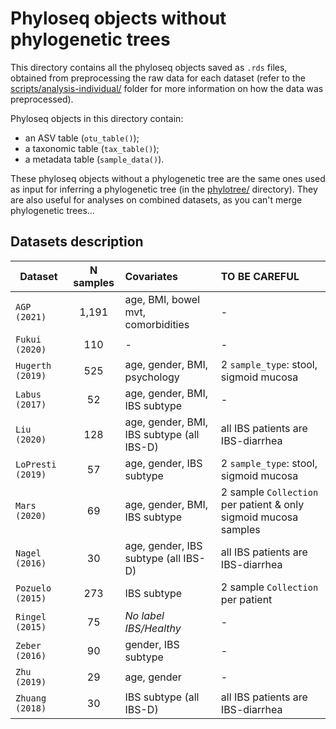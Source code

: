 # Phyloseq objects without phylogenetic trees

This directory contains all the phyloseq objects saved as `.rds` files, obtained from preprocessing the raw data for each dataset (refer to the [scripts/analysis-individual/](../../../scripts/analysis-individual/) folder for more information on how the data was preprocessed).

Phyloseq objects in this directory contain:
- an ASV table (`otu_table()`);
- a taxonomic table (`tax_table()`);
- a metadata table (`sample_data()`).

These phyloseq objects without a phylogenetic tree are the same ones used as input for inferring a phylogenetic tree (in the [phylotree/](../../analysis-individual/CLUSTER/phylotree/) directory). They are also useful for analyses on combined datasets, as you can't merge phylogenetic trees...


## Datasets description

|     Dataset    | N samples |                  Covariates               |                        TO BE CAREFUL                           |
| -------------- | :-------: | :---------------------------------------- | :------------------------------------------------------------- |
|  `AGP (2021)`  |  1,191    |age, BMI, bowel mvt, comorbidities         |                    -                                           |
| `Fukui (2020)` |    110    |                    -                      |                    -                                           |
|`Hugerth (2019)`|    525    |age, gender, BMI, psychology               | 2 `sample_type`: stool, sigmoid mucosa                         |
| `Labus (2017)` |     52    |age, gender, BMI, IBS subtype              |                    -                                           |
|  `Liu (2020)`  |    128    |age, gender, BMI, IBS subtype (all IBS-D)  | all IBS patients are IBS-diarrhea                              |
|`LoPresti (2019)`|    57    |age, gender, IBS subtype                   | 2 `sample_type`: stool, sigmoid mucosa                         |
|  `Mars (2020)` |     69    |age, gender, BMI, IBS subtype              |2 sample `Collection` per patient & only sigmoid mucosa samples |
| `Nagel (2016)` |     30    |age, gender, IBS subtype (all IBS-D)       | all IBS patients are IBS-diarrhea                              |
|`Pozuelo (2015)`|    273    |IBS subtype                                | 2 sample `Collection` per patient                              |
|`Ringel (2015)` |     75    | _No label IBS/Healthy_                    |                    -                                           |
| `Zeber (2016)` |     90    |gender, IBS subtype                        |                    -                                           |
|  `Zhu (2019)`  |     29    |age, gender                                |                    -                                           |
|`Zhuang (2018)` |     30    |IBS subtype (all IBS-D)                    | all IBS patients are IBS-diarrhea                              |
